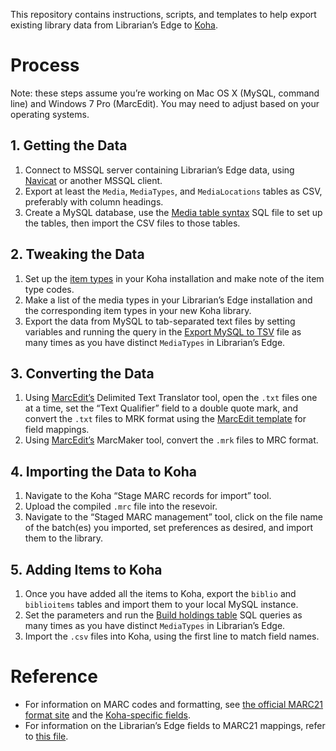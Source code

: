 This repository contains instructions, scripts, and templates to help export existing library data from Librarian’s Edge to [Koha](http://koha-community.org/).

# Process

Note: these steps assume you’re working on Mac OS X (MySQL, command line) and Windows 7 Pro (MarcEdit). You may need to adjust based on your operating systems.

## 1. Getting the Data

1. Connect to MSSQL server containing Librarian’s Edge data, using [Navicat](http://www.navicat.com/products/navicat-for-sqlserver) or another MSSQL client.
2. Export at least the `Media`, `MediaTypes`, and `MediaLocations` tables as CSV, preferably with column headings.
3. Create a MySQL database, use the [Media table syntax](https://github.com/macbookandrew/Librarians-Edge-to-Koha/blob/master/Media%20table%20syntax.sql) SQL file to set up the tables, then import the CSV files to those tables.

## 2. Tweaking the Data

1. Set up the [item types](http://manual.koha-community.org/3.6/en/basicparams.html) in your Koha installation and make note of the item type codes.
2. Make a list of the media types in your Librarian’s Edge installation and the corresponding item types in your new Koha library.
3. Export the data from MySQL to tab-separated text files by setting variables and running the query in the [Export MySQL to TSV](https://github.com/macbookandrew/Librarians-Edge-to-Koha/blob/master/Export%20MySQL%20to%20TSV.sql) file as many times as you have distinct `MediaTypes` in Librarian’s Edge.


## 3. Converting the Data

1. Using [MarcEdit’s](http://marcedit.reeset.net) Delimited Text Translator tool, open the `.txt` files one at a time, set the “Text Qualifier” field to a double quote mark, and convert the `.txt` files to MRK format using the [MarcEdit template](https://github.com/macbookandrew/Librarians-Edge-to-Koha/blob/master/MarcEdit%20template.mrd) for field mappings.
2. Using [MarcEdit’s](http://marcedit.reeset.net) MarcMaker tool, convert the `.mrk` files to MRC format.


## 4. Importing the Data to Koha

1. Navigate to the Koha “Stage MARC records for import” tool.
2. Upload the compiled `.mrc` file into the resevoir.
3. Navigate to the “Staged MARC management” tool, click on the file name of the batch(es) you imported, set preferences as desired, and import them to the library.


## 5. Adding Items to Koha

1. Once you have added all the items to Koha, export the `biblio` and `biblioitems` tables and import them to your local MySQL instance.
2. Set the parameters and run the [Build holdings table](https://github.com/macbookandrew/Librarians-Edge-to-Koha/blob/master/Build%20holdings%20table.sql) SQL queries as many times as you have distinct `MediaTypes` in Librarian’s Edge.
3. Import the `.csv` files into Koha, using the first line to match field names.


# Reference

- For information on MARC codes and formatting, see [the official MARC21 format site](http://www.loc.gov/marc/bibliographic/bdsummary.html) and the [Koha-specific fields](http://goo.gl/QR4SnT).
- For information on the Librarian’s Edge fields to MARC21 mappings, refer to [this file](https://github.com/macbookandrew/Librarians-Edge-to-Koha/blob/master/MARC%20mappings.md).
